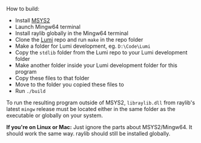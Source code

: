 How to build:

* Install [MSYS2](https://www.msys2.org/) 
* Launch Mingw64 terminal
* Install raylib globally in the Mingw64 terminal
* Clone the [Lumi](https://github.com/meircif/lumi-lang) repo and run `make` in the repo folder
* Make a folder for Lumi development, eg. `D:\Code\Lumi`
* Copy the `stdlib` folder from the Lumi repo to your Lumi development folder
* Make another folder inside your Lumi development folder for this program
* Copy these files to that folder
* Move to the folder you copied these files to
* Run `./build`

To run the resulting program outside of MSYS2, `libraylib.dll` from raylib's latest `mingw` release must be located either in the same folder as the executable or globally on your system.

**If you're on Linux or Mac:** Just ignore the parts about MSYS2/Mingw64. It should work the same way. raylib should still be installed globally.